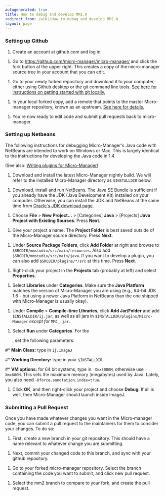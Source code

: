 ```yaml
---
autogenerated: true
title: How to debug and develop MM2.0
redirect_from: /wiki/How_to_debug_and_develop_MM2.0
layout: page
---
```


### Setting up Github

1.  Create an account at github.com and log in.

<!-- -->

1.  Go to <https://github.com/micro-manager/micro-manager/> and click
    the fork button at the upper right. This creates a copy of the
    micro-manager source tree in your account that you can edit.

<!-- -->

1.  Go to your newly forked repository and download it to your computer,
    either using Github desktop or the git command line tools. [See here
    for instructions on getting started with git
    locally.](https://help.github.com/articles/set-up-git/)

<!-- -->

1.  In your local forked copy, add a remote that points to the master
    Micro-manager repository, known as an upstream. [See here for
    details.](https://help.github.com/articles/configuring-a-remote-for-a-fork/)

<!-- -->

1.  You're now ready to edit code and submit pull requests back to
    micro-manager.

### Setting up Netbeans

The following instructions for debugging Micro-Manager's Java code with
NetBeans are intended to work on Windows or Mac. This is largely
identical to the instructions for developing the Java code in 1.4.

(See also: [Writing plugins for
Micro-Manager](Writing_plugins_for_Micro-Manager))

1.  Download and install the latest Micro-Manager nightly build. We will
    refer to the installed Micro-Manager directory as `$INSTALLDIR`
    below.

<!-- -->

1.  Download, install and run [NetBeans](http://netbeans.org). The Java
    SE Bundle is sufficient if you already have the JDK (Java
    Development Kit) installed on your computer. Otherwise, you can
    install the JDK and NetBeans at the same time from [Oracle's JDK
    download
    page](http://www.oracle.com/technetwork/java/javase/downloads/).

<!-- -->

1.  Choose **File** &gt; **New Project...** &gt; \[Categories\]
    **Java** &gt; \[Projects\] **Java Project with Existing Sources**.
    Press **Next**.

<!-- -->

1.  Give your project a name. The **Project Folder** is best saved
    outside of the Micro-Manager source directory. Press **Next**.

<!-- -->

1.  Under **Source Package Folders**, click **Add Folder** at right and
    browse to `$SRCDIR/mmstudio/src/main/resources`. Also add
    `$SRCDIR/mmstudio/src/main/java`. If you want to develop a plugin,
    you can also add `$SRCDIR/plugins/*/src` at this time. Press
    **Next**.

<!-- -->

1.  Right-click your project in the **Projects** tab (probably at left)
    and select **Properties**.

<!-- -->

1.  Select **Libraries** under **Categories**. Make sure the **Java
    Platform** matches the version of Micro-Manager you are using (e.g.,
    64-bit JDK 1.6 - but using a newer Java Platform in NetBeans than
    the one shipped with Micro-Manager is usually okay).

<!-- -->

1.  Under **Compile** &gt; **Compile-time Libraries**, click **Add
    Jar/Folder** and add `$INSTALLDIR/ij.jar`, as well as all jars in
    `$INSTALLDIR/plugins/Micro-Manager` *except for* `MMJ_.jar`.

<!-- -->

1.  Select **Run** under **Categories**. For the
    <default config>

    , set the following parameters:

\#\* **Main Class:** type in `ij.ImageJ`

\#\* **Working Directory:** type in your `$INSTALLDIR`

\#\* **VM options:** for 64 bit systems, type in `-Xmx3000M`, otherwise
use `-Xmx600M`. This sets the maximum memory (megabytes) used by Java.
Lately, you also need `-Dforce.annotation.index=true`.

1.  Click **OK**, and then right-click your project and choose
    **Debug**. If all is well, then Micro-Manager should launch inside
    ImageJ.

### Submitting a Pull Request

Once you have made whatever changes you want in the Micro-manager code,
you can submit a pull request to the maintainers for them to consider
your changes. To do so:

1.  First, create a new branch in your git repository. This should have
    a name relevant to whatever change you are submitting.

<!-- -->

1.  Next, commit your changed code to this branch, and sync with your
    github repository.

<!-- -->

1.  Go to your forked micro-manager repository. Select the branch
    containing the code you want to submit, and click new pull request.

<!-- -->

1.  Select the mm2 branch to compare to your fork, and create the pull
    request.
